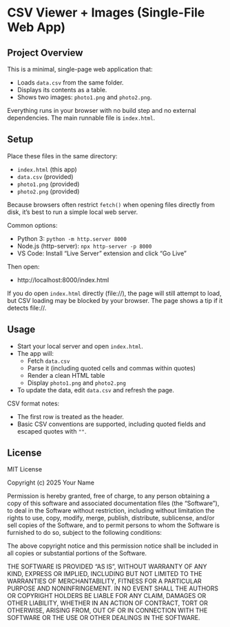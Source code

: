 # CSV Viewer + Images (Single-File Web App)

## Project Overview
This is a minimal, single-page web application that:
- Loads `data.csv` from the same folder.
- Displays its contents as a table.
- Shows two images: `photo1.png` and `photo2.png`.

Everything runs in your browser with no build step and no external dependencies. The main runnable file is `index.html`.

## Setup
Place these files in the same directory:
- `index.html` (this app)
- `data.csv` (provided)
- `photo1.png` (provided)
- `photo2.png` (provided)

Because browsers often restrict `fetch()` when opening files directly from disk, it’s best to run a simple local web server.

Common options:
- Python 3: `python -m http.server 8000`
- Node.js (http-server): `npx http-server -p 8000`
- VS Code: Install “Live Server” extension and click “Go Live”

Then open:
- http://localhost:8000/index.html

If you do open `index.html` directly (file://), the page will still attempt to load, but CSV loading may be blocked by your browser. The page shows a tip if it detects file://.

## Usage
- Start your local server and open `index.html`.
- The app will:
  - Fetch `data.csv`
  - Parse it (including quoted cells and commas within quotes)
  - Render a clean HTML table
  - Display `photo1.png` and `photo2.png`
- To update the data, edit `data.csv` and refresh the page.

CSV format notes:
- The first row is treated as the header.
- Basic CSV conventions are supported, including quoted fields and escaped quotes with `""`.

## License
MIT License

Copyright (c) 2025 Your Name

Permission is hereby granted, free of charge, to any person obtaining a copy
of this software and associated documentation files (the “Software”), to deal
in the Software without restriction, including without limitation the rights
to use, copy, modify, merge, publish, distribute, sublicense, and/or sell
copies of the Software, and to permit persons to whom the Software is
furnished to do so, subject to the following conditions:

The above copyright notice and this permission notice shall be included in
all copies or substantial portions of the Software.

THE SOFTWARE IS PROVIDED “AS IS”, WITHOUT WARRANTY OF ANY KIND, EXPRESS OR
IMPLIED, INCLUDING BUT NOT LIMITED TO THE WARRANTIES OF MERCHANTABILITY,
FITNESS FOR A PARTICULAR PURPOSE AND NONINFRINGEMENT. IN NO EVENT SHALL THE
AUTHORS OR COPYRIGHT HOLDERS BE LIABLE FOR ANY CLAIM, DAMAGES OR OTHER
LIABILITY, WHETHER IN AN ACTION OF CONTRACT, TORT OR OTHERWISE, ARISING FROM,
OUT OF OR IN CONNECTION WITH THE SOFTWARE OR THE USE OR OTHER DEALINGS IN
THE SOFTWARE.